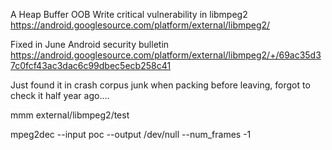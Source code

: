 A Heap Buffer OOB Write critical vulnerability in libmpeg2 https://android.googlesource.com/platform/external/libmpeg2/

Fixed in June Android security bulletin https://android.googlesource.com/platform/external/libmpeg2/+/69ac35d37c0fcf43ac3dac6c99dbec5ecb258c41

Just found it in crash corpus junk when packing before leaving, forgot to check it half year ago....

mmm external/libmpeg2/test

mpeg2dec --input poc --output /dev/null --num_frames -1